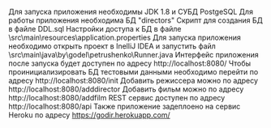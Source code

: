 
Для запуска приложения необходимы JDK 1.8 и СУБД PostgeSQL
Для работы приложения необходима БД "directors"
Скрипт для создания БД в файле DDL.sql
Настройки доступа к БД в файле \src\main\resources\application.properties
Для запуска приложения необходимо открыть проект в InelliJ IDEA и запустить файл \src\main\java\by\godel\petrushenko\Runner.java
Интерфейс приложения после запуска будет доступен по адресу http://localhost:8080/
Чтобы проинициализировать БД тестовыми данными необходимо перейти по адресу http://localhost:8080/init
Добавить режиссера можно по адресу http://localhost:8080/adddirector
Добавить фильм можно по адресу http://localhost:8080/addfilm
REST сервис доступен по адресу http://localhost:8080/api
Также приложение задеплоено на сервис Heroku по адресу https://godir.herokuapp.com/
